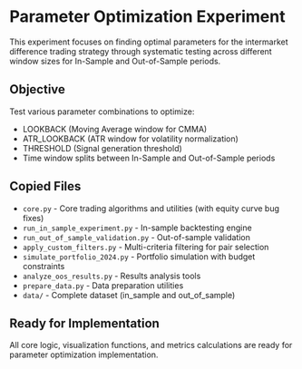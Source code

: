 # Parameter Optimization Experiment

This experiment focuses on finding optimal parameters for the intermarket difference trading strategy through systematic testing across different window sizes for In-Sample and Out-of-Sample periods.

## Objective

Test various parameter combinations to optimize:
- LOOKBACK (Moving Average window for CMMA)
- ATR_LOOKBACK (ATR window for volatility normalization)
- THRESHOLD (Signal generation threshold)
- Time window splits between In-Sample and Out-of-Sample periods

## Copied Files

- `core.py` - Core trading algorithms and utilities (with equity curve bug fixes)
- `run_in_sample_experiment.py` - In-sample backtesting engine
- `run_out_of_sample_validation.py` - Out-of-sample validation
- `apply_custom_filters.py` - Multi-criteria filtering for pair selection
- `simulate_portfolio_2024.py` - Portfolio simulation with budget constraints
- `analyze_oos_results.py` - Results analysis tools
- `prepare_data.py` - Data preparation utilities
- `data/` - Complete dataset (in_sample and out_of_sample)

## Ready for Implementation

All core logic, visualization functions, and metrics calculations are ready for parameter optimization implementation.